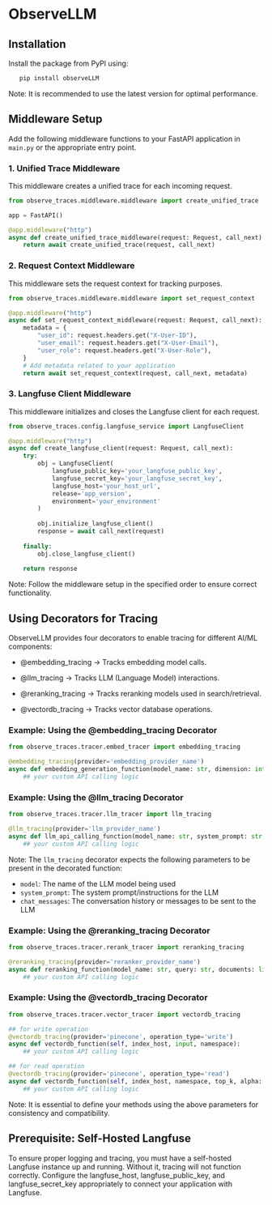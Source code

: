 # ObserveLLM
## Installation
Install the package from PyPI using:
```bash
   pip install observeLLM
```

Note: It is recommended to use the latest version for optimal performance.

## Middleware Setup
Add the following middleware functions to your FastAPI application in `main.py` or the appropriate entry point.

### 1. Unified Trace Middleware
This middleware creates a unified trace for each incoming request.

```python
from observe_traces.middleware.middleware import create_unified_trace

app = FastAPI()

@app.middleware("http")
async def create_unified_trace_middleware(request: Request, call_next):
    return await create_unified_trace(request, call_next)
```

### 2. Request Context Middleware
This middleware sets the request context for tracking purposes.

```python
from observe_traces.middleware.middleware import set_request_context

@app.middleware("http")
async def set_request_context_middleware(request: Request, call_next):
    metadata = {
        "user_id": request.headers.get("X-User-ID"),
        "user_email": request.headers.get("X-User-Email"),
        "user_role": request.headers.get("X-User-Role"),
    }
    # Add metadata related to your application
    return await set_request_context(request, call_next, metadata)
```

### 3. Langfuse Client Middleware
This middleware initializes and closes the Langfuse client for each request.

```python
from observe_traces.config.langfuse_service import LangfuseClient

@app.middleware("http")
async def create_langfuse_client(request: Request, call_next):
    try:
        obj = LangfuseClient(
            langfuse_public_key='your_langfuse_public_key',
            langfuse_secret_key='your_langfuse_secret_key',
            langfuse_host='your_host_url',
            release='app_version',
            environment='your_environment'
        )
        
        obj.initialize_langfuse_client()
        response = await call_next(request)
    
    finally:
        obj.close_langfuse_client()
    
    return response
```

Note: Follow the middleware setup in the specified order to ensure correct functionality.

## Using Decorators for Tracing
ObserveLLM provides four decorators to enable tracing for different AI/ML components:

- @embedding_tracing → Tracks embedding model calls.

- @llm_tracing → Tracks LLM (Language Model) interactions.

- @reranking_tracing → Tracks reranking models used in search/retrieval.

- @vectordb_tracing → Tracks vector database operations.

### Example: Using the @embedding_tracing Decorator

```python
from observe_traces.tracer.embed_tracer import embedding_tracing

@embedding_tracing(provider='embedding_provider_name')
async def embedding_generation_function(model_name: str, dimension: int, inputs: list, input_type: str):
    ## your custom API calling logic
```

### Example: Using the @llm_tracing Decorator

```python
from observe_traces.tracer.llm_tracer import llm_tracing

@llm_tracing(provider='llm_provider_name')
async def llm_api_calling_function(model_name: str, system_prompt: str, user_prompt:str , user_query:str , **params):
    ## your custom API calling logic
```

Note: The `llm_tracing` decorator expects the following parameters to be present in the decorated function:
- `model`: The name of the LLM model being used
- `system_prompt`: The system prompt/instructions for the LLM
- `chat_messages`: The conversation history or messages to be sent to the LLM


### Example: Using the @reranking_tracing Decorator

```python
from observe_traces.tracer.rerank_tracer import reranking_tracing

@reranking_tracing(provider='reranker_provider_name')
async def reranking_function(model_name: str, query: str, documents: list, top_n: int):
    ## your custom API calling logic
```

### Example: Using the @vectordb_tracing Decorator

```python
from observe_traces.tracer.vector_tracer import vectordb_tracing

## for write operation
@vectordb_tracing(provider='pinecone', operation_type='write')
async def vectordb_function(self, index_host, input, namespace):
    ## your custom API calling logic

## for read operation
@vectordb_tracing(provider='pinecone', operation_type='read')
async def vectordb_function(self, index_host, namespace, top_k, alpha: int, query: str, query_vector_embeds: list, query_sparse_embeds: dict, include_metadata: bool, filter_dict: dict = None):
    ## your custom API calling logic
```

Note: It is essential to define your methods using the above parameters for consistency and compatibility.

## Prerequisite: Self-Hosted Langfuse
To ensure proper logging and tracing, you must have a self-hosted Langfuse instance up and running. Without it, tracing will not function correctly. Configure the langfuse_host, langfuse_public_key, and langfuse_secret_key appropriately to connect your application with Langfuse.






